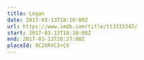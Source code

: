 ```yaml
---
title: Logan
date: 2017-03-13T18:10:00Z
url: https://www.imdb.com/title/tt3315342/
start: 2017-03-13T18:10:00Z
end: 2017-03-13T20:27:00Z
placeId: 9C2XRVC3+CV
---
```

